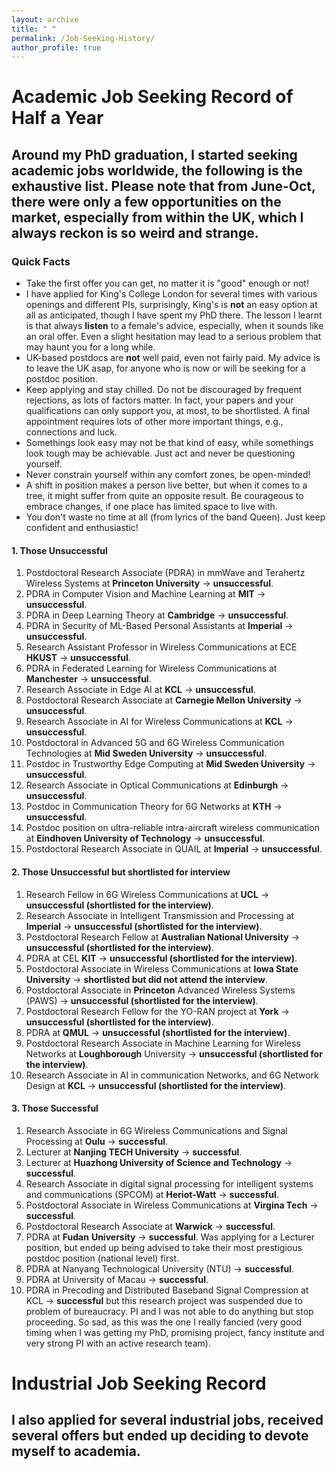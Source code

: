 ```yaml
---
layout: archive
title: " "
permalink: /Job-Seeking-History/
author_profile: true
---
```


# Academic Job Seeking Record of Half a Year
## Around my PhD graduation, I started seeking academic jobs worldwide, the following is the exhaustive list. Please note that from June-Oct, there were only a few opportunities on the market, especially from within the UK, which I always reckon is so weird and strange. 
### Quick Facts

* Take the first offer you can get, no matter it is "good" enough or not!
* I have applied for King's College London for several times with various openings and different PIs, surprisingly, King's is **not** an easy option at all as anticipated, though I have spent my PhD there. The lesson I learnt is that always **listen** to a female's advice, especially, when it sounds like an oral offer. Even a slight hesitation may lead to a serious problem that may haunt you for a long while.
* UK-based postdocs are **not** well paid, even not fairly paid. My advice is to leave the UK asap, for anyone who is now or will be seeking for a postdoc position.
* Keep applying and stay chilled. Do not be discouraged by frequent rejections, as lots of factors matter. In fact, your papers and your qualifications can only support you, at most, to be shortlisted. A final appointment requires lots of other more important things, e.g., connections and luck.
* Somethings look easy may not be that kind of easy, while somethings look tough may be achievable. Just act and never be questioning yourself.
* Never constrain yourself within any comfort zones, be open-minded!
* A shift in position makes a person live better, but when it comes to a tree, it might suffer from quite an opposite result. Be courageous to embrace changes, if one place has limited space to live with.
* You don't waste no time at all (from lyrics of the band Queen). Just keep confident and enthusiastic! 

#### 1. Those Unsuccessful
1. Postdoctoral Research Associate (PDRA) in mmWave and Terahertz Wireless Systems at **Princeton University** $\rightarrow$ **unsuccessful**. 
2. PDRA in Computer Vision and Machine Learning at **MIT** $\rightarrow$ **unsuccessful**. 
3. PDRA in Deep Learning Theory at **Cambridge** $\rightarrow$ **unsuccessful**. 
4. PDRA in Security of ML-Based Personal Assistants at **Imperial** $\rightarrow$ **unsuccessful**. 
5. Research Assistant Professor in Wireless Communications at ECE **HKUST** $\rightarrow$ **unsuccessful**. 
6. PDRA in Federated Learning for Wireless Communications at **Manchester** $\rightarrow$ **unsuccessful**. 
7. Research Associate in Edge AI at **KCL** $\rightarrow$ **unsuccessful**.
8. Postdoctoral Research Associate at **Carnegie Mellon University** $\rightarrow$ **unsuccessful**.
9. Research Associate in AI for Wireless Communications at **KCL** $\rightarrow$ **unsuccessful**.
10. Postdoctoral in Advanced 5G and 6G Wireless Communication Technologies at **Mid Sweden University** $\rightarrow$ **unsuccessful**.
11. Postdoc in Trustworthy Edge Computing at **Mid Sweden University** $\rightarrow$ **unsuccessful**.
12. Research Associate in Optical Communications at **Edinburgh** $\rightarrow$ **unsuccessful**.
13. Postdoc in Communication Theory for 6G Networks at **KTH** $\rightarrow$ **unsuccessful**.
14. Postdoc position on ultra-reliable intra-aircraft wireless communication at **Eindhoven University of Technology** $\rightarrow$ **unsuccessful**.
15. Postdoctoral Research Associate in QUAIL at **Imperial** $\rightarrow$ **unsuccessful**.

#### 2. Those Unsuccessful but shortlisted for interview
1. Research Fellow in 6G Wireless Communications at **UCL** $\rightarrow$ **unsuccessful (shortlisted for the interview)**.
2. Research Associate in Intelligent Transmission and Processing at **Imperial** $\rightarrow$ **unsuccessful (shortlisted for the interview)**.
3. Postdoctoral Research Fellow at **Australian National University** $\rightarrow$ **unsuccessful (shortlisted for the interview)**.
4. PDRA at CEL **KIT** $\rightarrow$ **unsuccessful (shortlisted for the interview)**.
5. Postdoctoral Associate in Wireless Communications at **Iowa State University** $\rightarrow$ **shortlisted but did not attend the interview**.
6. Postdoctoral Associate in **Princeton** Advanced Wireless Systems (PAWS) $\rightarrow$ **unsuccessful (shortlisted for the interview)**.
7. Postdoctoral Research Fellow for the YO-RAN project at **York** $\rightarrow$ **unsuccessful (shortlisted for the interview)**.
8. PDRA at **QMUL** $\rightarrow$ **unsuccessful (shortlisted for the interview)**.
9. Postdoctoral Research Associate in Machine Learning for Wireless Networks at **Loughborough** University $\rightarrow$ **unsuccessful (shortlisted for the interview)**.
10. Research Associate in AI in communication Networks, and 6G Network Design at **KCL** $\rightarrow$ **unsuccessful (shortlisted for the interview)**.

#### 3. Those Successful
1. Research Associate in 6G Wireless Communications and Signal Processing at **Oulu** $\rightarrow$ **successful**.
2. Lecturer at **Nanjing TECH University** $\rightarrow$ **successful**.
3. Lecturer at **Huazhong University of Science and Technology** $\rightarrow$ **successful**.
4. Research Associate in digital signal processing for intelligent systems and communications (SPCOM) at **Heriot-Watt** $\rightarrow$ **successful**.
5. Postdoctoral Associate in Wireless Communications at **Virgina Tech** $\rightarrow$ **successful**.
6. Postdoctoral Research Associate at **Warwick** $\rightarrow$ **successful**.
7. PDRA at **Fudan** **University** $\rightarrow$ **successful**. Was applying for a Lecturer position, but ended up being advised to take their most prestigious postdoc position (national level) first. 
8. PDRA at Nanyang Technological University (NTU) $\rightarrow$ **successful**.
9. PDRA at University of Macau $\rightarrow$ **successful**.
10. PDRA in Precoding and Distributed Baseband Signal Compression at KCL $\rightarrow$ **successful** but this research project was suspended due to problem of bureaucracy. PI and I was not able to do anything but stop proceeding. So sad, as this was the one I really fancied (very good timing when I was getting my PhD, promising project, fancy institute and very strong PI with an active research team).


# Industrial Job Seeking Record 
## I also applied for several industrial jobs, received several offers but ended up deciding to devote myself to academia.

<script type="text/javascript">
  var GOOG_FIXURL_LANG = 'en';
  var GOOG_FIXURL_SITE = '{{ site.url }}'
</script>
<script type="text/javascript"
  src="//linkhelp.clients.google.com/tbproxy/lh/wm/fixurl.js">
</script>
